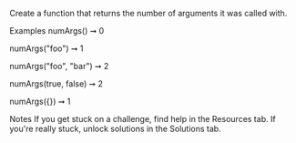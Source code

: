 Create a function that returns the number of arguments it was called with.

Examples
numArgs() ➞ 0

numArgs("foo") ➞ 1

numArgs("foo", "bar") ➞ 2

numArgs(true, false) ➞ 2

numArgs({}) ➞ 1

Notes
If you get stuck on a challenge, find help in the Resources tab.
If you're really stuck, unlock solutions in the Solutions tab.